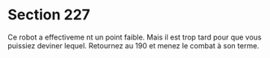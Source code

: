 # Section 227

Ce robot a effectiveme nt un point faible. Mais il est trop tard
pour que vous puissiez deviner lequel. Retournez au 190  et
menez le combat à son terme.